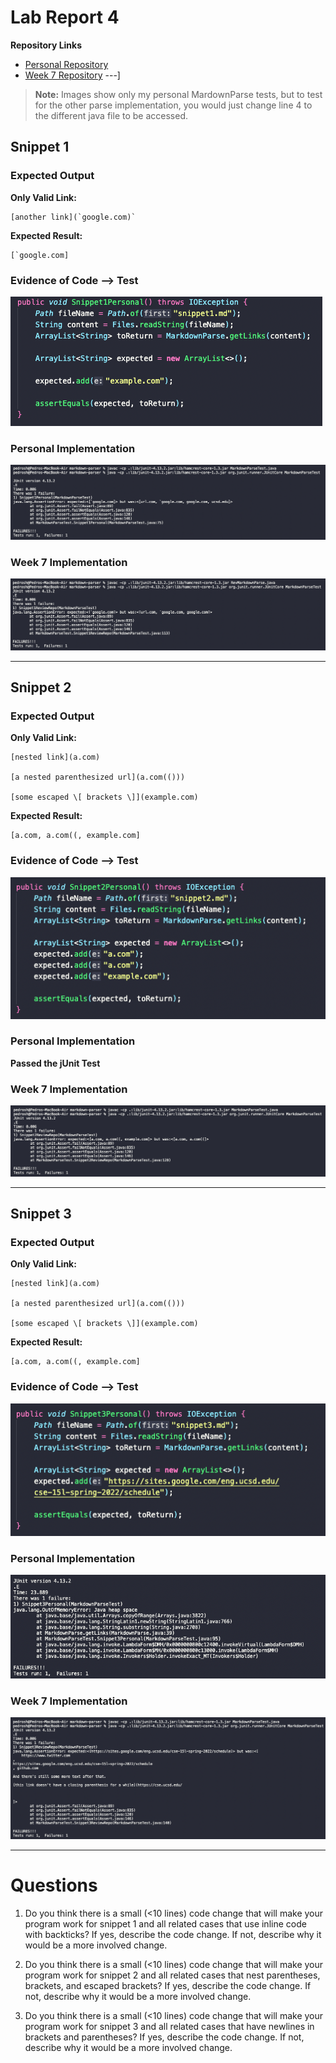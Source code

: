# Lab Report 4
**Repository Links**
* [Personal Repository](https://github.com/peds24/markdown-parser)
* [Week 7 Repository](https://github.com/TuannDang/markdown-parser)
---]
> **Note:** Images show only my personal MardownParse tests, but to test for the other parse implementation, you would just change line 4 to the different java file to be accessed.
## Snippet 1
### Expected Output
**Only Valid Link:**
```
[another link](`google.com)`
```
**Expected Result:**
```
[`google.com]
```

### Evidence of Code --> Test
![snippet1](/LabReport4/snippet1test.png)

### Personal Implementation
![personalFail1](/LabReport4/personalFail1.png)

### Week 7 Implementation
![repoFail1](/LabReport4/repoFail1.png)

---
## Snippet 2
### Expected Output
**Only Valid Link:**
```
[nested link](a.com)

[a nested parenthesized url](a.com(()))

[some escaped \[ brackets \]](example.com)
```
**Expected Result:**
```
[a.com, a.com((, example.com]
```

### Evidence of Code --> Test
![snippet2](/LabReport4/snippet2test.png)

### Personal Implementation
**Passed the jUnit Test**

### Week 7 Implementation
![repoFail2](/LabReport4/repoFail2.png)

---
## Snippet 3
### Expected Output
**Only Valid Link:**
```
[nested link](a.com)

[a nested parenthesized url](a.com(()))

[some escaped \[ brackets \]](example.com)
```
**Expected Result:**
```
[a.com, a.com((, example.com]
```

### Evidence of Code --> Test
![snippet3](/LabReport4/snippet3test.png)

### Personal Implementation
![personalFail3](/LabReport4/personalFail3.png)

### Week 7 Implementation
![repoFail3](/LabReport4/repoFail3.png)

---
# Questions
1. Do you think there is a small (<10 lines) code change that will make your program work for snippet 1 and all related cases that use inline code with backticks? If yes, describe the code change. If not, describe why it would be a more involved change.

2. Do you think there is a small (<10 lines) code change that will make your program work for snippet 2 and all related cases that nest parentheses, brackets, and escaped brackets? If yes, describe the code change. If not, describe why it would be a more involved change.

3. Do you think there is a small (<10 lines) code change that will make your program work for snippet 3 and all related cases that have newlines in brackets and parentheses? If yes, describe the code change. If not, describe why it would be a more involved change.
